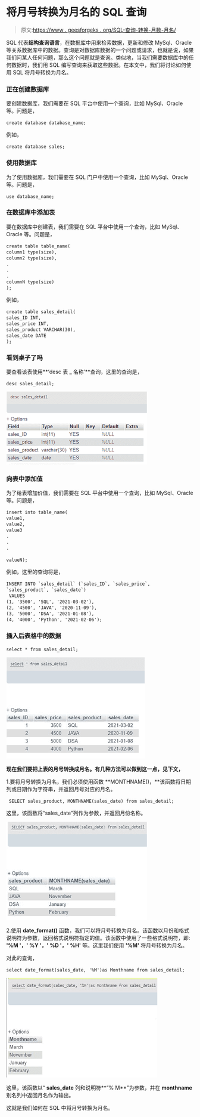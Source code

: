 # 将月号转换为月名的 SQL 查询

> 原文:[https://www . geesforgeks . org/SQL-查询-转换-月数-月名/](https://www.geeksforgeeks.org/sql-query-to-convert-month-number-to-month-name/)

SQL 代表**结构查询语言**，在数据库中用来检索数据，更新和修改 MySql、Oracle 等关系数据库中的数据。查询是对数据库数据的一个问题或请求，也就是说，如果我们问某人任何问题，那么这个问题就是查询。类似地，当我们需要数据库中的任何数据时，我们用 SQL 编写查询来获取这些数据。在本文中，我们将讨论如何使用 SQL 将月号转换为月名。

### 正在创建数据库

要创建数据库，我们需要在 SQL 平台中使用一个查询，比如 MySql、Oracle 等。问题是，

```
create database database_name;
```

例如，

```
create database sales;
```

### 使用数据库

为了使用数据库，我们需要在 SQL 门户中使用一个查询，比如 MySql、Oracle 等。问题是，

```
use database_name;
```

### 在数据库中添加表

要在数据库中创建表，我们需要在 SQL 平台中使用一个查询，比如 MySql、Oracle 等。问题是，

```
create table table_name(
column1 type(size),
column2 type(size),
.
.
.
columnN type(size)
);
```

例如，

```
create table sales_detail(
sales_ID INT,
sales_price INT,
sales_product VARCHAR(30),
sales_date DATE
);
```

### 看到桌子了吗

要查看该表使用**‘desc 表 _ 名称’**查询，这里的查询是，

```
desc sales_detail;
```

![](img/a054e3382b176558641f3e5a68aed0cb.png)

### 向表中添加值

为了给表增加价值，我们需要在 SQL 平台中使用一个查询，比如 MySql、Oracle 等。问题是，

```
insert into table_name(
value1,
value2,
value3
.
.
.

valueN);
```

例如，这里的查询将是，

```
INSERT INTO `sales_detail` (`sales_ID`, `sales_price`, `sales_product`, `sales_date`)
 VALUES
(1, '3500', 'SQL', '2021-03-02'),
(2, '4500', 'JAVA', '2020-11-09'),
(3, '5000', 'DSA', '2021-01-08'),
(4, '4000', 'Python', '2021-02-06');
```

### 插入后表格中的数据

```
select * from sales_detail;
```

![](img/858e79165762fa8589b957494e00a587.png)

**现在我们要把上表的月号转换成月名。有几种方法可以做到这一点，见下文，**

1.要将月号转换为月名，我们必须使用函数 **MONTHNAME()，**该函数将日期列或日期作为字符串，并返回月号对应的月名。

```
 SELECT sales_product, MONTHNAME(sales_date) from sales_detail;
```

这里，该函数将“sales_date”列作为参数，并返回月份名称。

![](img/47337877c7c2229a0bed29134b8dd14d.png)

2.使用 **date_format()** 函数，我们可以将月号转换为月名。该函数以月份和格式说明符为参数，返回格式说明符指定的值。该函数中使用了一些格式说明符，即: **'%M '，' %Y '，' %D '，' %H'** 等。这里我们使用 **'%M'** 将月号转换为月名。

对此的查询，

```
select date_format(sales_date, '%M')as Monthname from sales_detail;
```

![](img/2ee2d1fa037d146b3b323864c517770c.png)

这里，该函数以“ **sales_date** 列和说明符**“% M**”为参数，并在 **monthname** 别名列中返回月名作为输出。

这就是我们如何在 SQL 中将月号转换为月名。